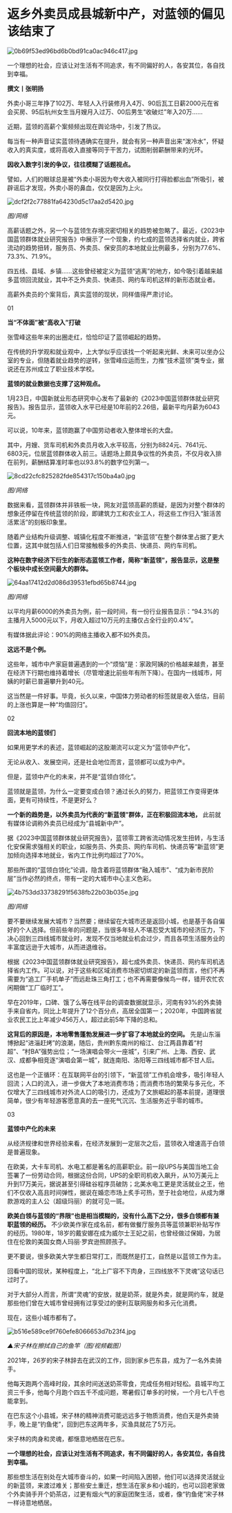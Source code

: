 # 返乡外卖员成县城新中产，对蓝领的偏见该结束了

![0b69f53ed96bd6b0bd91ca0ac946c417.jpg](https://raw.githubusercontent.com/qqhsx/qqnews_image/main/2024/02/01/返乡外卖员成县城新中产，对蓝领的偏见该结束了/0b69f53ed96bd6b0bd91ca0ac946c417.jpg)

一个理想的社会，应该让对生活有不同追求，有不同偏好的人，各安其位，各自找到幸福。

**撰文丨张明扬**

外卖小哥三年挣了102万、年轻人入行装修月入4万、90后瓦工日薪2000元在省会买房、95后杭州女生当月嫂月入过万、00后男生“收破烂”年入20万……

近期，蓝领的高薪个案频频出现在舆论场中，引发了热议。

每当有一种声音证实蓝领待遇确实在提升，就会有另一种声音出来“泼冷水”，怀疑收入的真实度，或将高收入直接等同于干苦力，试图削弱薪酬带来的光环。

**因收入数字引发的争议，往往模糊了话题视点。**

譬如，人们的眼球总是被“外卖小哥因为夸大收入被同行打得脸都出血”所吸引，被辟谣后才发现，外卖小哥的鼻血，仅仅是因为上火。

![dcf2f2c77881fa64230d5c17aa2d5420.jpg](https://raw.githubusercontent.com/qqhsx/qqnews_image/main/2024/02/01/返乡外卖员成县城新中产，对蓝领的偏见该结束了/dcf2f2c77881fa64230d5c17aa2d5420.jpg)

 _图/网络_

高薪话题之外，另一个与蓝领生存境况密切相关的趋势被忽略了。最近，《2023中国蓝领群体就业研究报告》中展示了一个现象，约七成的蓝领选择省内就业，跨省流动的趋势扭转，服务员、外卖员、保安员的本地就业比例最多，分别为77.6%、73.3%、71.9%。

四五线、县域、乡镇……这些曾经被定义为蓝领“逃离”的地方，如今吸引着越来越多蓝领回流就业，其中不乏外卖员、快递员、网约车司机这样的新形态就业者。

高薪外卖员的个案背后，真实蓝领的现状，同样值得严肃讨论。

01

**当“不体面”被“高收入”打破**

张雪峰这些年来的出圈走红，恰恰印证了蓝领崛起的趋势。

在传统的升学观和就业观中，上大学似乎应该找一个听起来光鲜、未来可以坐办公室的专业，但随着就业趋势的逆转，张雪峰应运而生，力推“技术蓝领”类专业，据说还在苏州成立了职业技术学校。

**蓝领的就业数据也支撑了这种观点。**

1月23日，中国新就业形态研究中心发布了最新的《2023中国蓝领群体就业研究报告》。报告显示，蓝领收入水平已经是10年前的2.26倍，最新平均月薪为6043元。

可以说，10年来，蓝领跑赢了中国劳动者收入整体增长的大盘。

其中，月嫂、货车司机和外卖员月收入水平较高，分别为8824元、7641元、6803元，位居蓝领群体收入前三。话题场上颇具争议性的外卖员，不仅月收入排在前列，薪酬结算准时率也以93.8%的数字位列第一。

![8cd22cfc825282fde854317c150ba4a0.jpg](https://raw.githubusercontent.com/qqhsx/qqnews_image/main/2024/02/01/返乡外卖员成县城新中产，对蓝领的偏见该结束了/8cd22cfc825282fde854317c150ba4a0.jpg)

_图/网络_

数据来看，蓝领群体并非铁板一块，网友对蓝领高薪的质疑，是因为对整个群体的想象还停留在传统蓝领的阶段，即建筑力工和农业工人，将这些工作归入“脏活苦活累活”的刻板印象里。

随着产业结构升级调整、城镇化程度不断推进，“新蓝领”在整个群体里占据了更大位置，这其中就包括人们日常接触极多的外卖员、快递员、网约车司机。

**这种在数字经济下衍生的新形态蓝领工作者，简称“新蓝领”，报告显示，这是整个板块中成长空间最大的群体。**

![64aa17412d2d086d39531efbd65b8744.jpg](https://raw.githubusercontent.com/qqhsx/qqnews_image/main/2024/02/01/返乡外卖员成县城新中产，对蓝领的偏见该结束了/64aa17412d2d086d39531efbd65b8744.jpg)

 _图/网络_

以平均月薪6000的外卖员为例，前一段时间，有一份行业报告显示：“94.3%的主播月入5000元以下，月收入超过10万元的主播仅占全行业的0.4%”。

有媒体据此评论：90%的网络主播收入都不如外卖员。

**这远不是个例。**

这些年，城市中产家庭普遍遇到的一个“烦恼”是：家政阿姨的价格越来越贵，甚至在经济下行期也维持着增长（尽管增速比前些年有所下降）。在国内一线城市，阿姨的时薪已普遍攀升到40元。

这当然是一件好事。毕竟，长久以来，中国体力劳动者的标签就是收入低估，目前的上涨也算是一种“均值回归”。

02

**回流本地的蓝领们**

如果用更学术的表述，蓝领崛起的这股潮流可以定义为“蓝领中产化”。

无论从收入、发展空间，还是社会地位而言，蓝领都可以成为中产。

但是，蓝领中产化的未来，并不是“蓝领白领化”。

蓝领就是蓝领，为什么一定要变成白领？通过长久的努力，把蓝领工作变得更体面，更有可持续性，不是更好么？

**一个新的趋势是，以外卖员为代表的“新蓝领”群体，正在积极回流本地，** 此前就有媒体论调称外卖员已经成为“县城新中产”。

据《2023中国蓝领群体就业研究报告》，蓝领零工跨省流动情况发生扭转，与生活化安保需求强相关的职业，如服务员、外卖员、网约车司机、快递员等“新蓝领”更加倾向选择本地就业，省内工作比例均超过了70%。

那些所谓的“蓝领白领化”论调，隐含着将蓝领群体“融入城市”、“成为新市民阶层”当作必然的终点，带有一定的大城市中心主义色彩。

![4b753dd33738291f5638fb22b03b035e.jpg](https://raw.githubusercontent.com/qqhsx/qqnews_image/main/2024/02/01/返乡外卖员成县城新中产，对蓝领的偏见该结束了/4b753dd33738291f5638fb22b03b035e.jpg)

 _图/网络_

要不要继续发展大城市？当然要；继续留在大城市还是返回小城，也是基于各自偏好的个人选择。但前些年的问题是，当很多年轻人不堪忍受大城市的经济压力，下决心回到三四线城市就业时，发现不仅当地就业机会过少，而且各项生活服务业的丰富度远逊于大城市，从而进退维谷。

根据《2023中国蓝领群体就业研究报告》，超七成外卖员、快递员、网约车司机选择省内工作。可以说，对于这些和区域消费市场密切绑定的新蓝领而言，他们不再需要为“追工厂手机单子”而远赴珠三角打工；也不再需要像候鸟一样，错开农忙农闲期做“工厂临时工”。

早在2019年，口碑、饿了么等在线平台的调查数据就显示，河南有93%的外卖骑手来自省内，同比上年提升了12个百分点，高居全国第一；2020年，中国跨省就业农民工比上年减少456万人，超过此前5年下降的总和。

**这背后的原因是，本地零售蓬勃发展进一步扩容了本地就业的空间。**
先是山东淄博掀起“进淄赶烤”的浪潮，随后，贵州黔东南州的榕江、台江两县靠着“村超”、“村BA”强势出位；“一场演唱会带火一座城”，引来广州、上海、西安、武汉、成都争相竞逐“演唱会第一城”，就连南阳、洛阳等三四线城市都不甘人后。

这也是一个正循环：在互联网平台的引领下，“新蓝领”工作机会增多，吸引年轻人回流；人口的流入，进一步做大了本地消费市场；而消费市场的繁荣与多元化，不仅增大了三四线城市对外流人口的吸引力，还成为了文旅崛起的基本前提，道理很简单，很少有年轻游客愿意真的去一座死气沉沉、生活服务近乎零的城市。

03

**蓝领中产化的未来**

从经济规律和世界经验来看，在经济发展到一定层次之后，蓝领收入增速高于白领是普遍现象。

在欧美，大卡车司机、水电工都是著名的高薪职业。前一段UPS与美国当地工会签署了一份劳动合同，根据这份合同，UPS的全职司机收入飙升，从10万美元上升到17万美元，据说甚至引得硅谷程序员破防；北美水电工更是灵活就业之王，他们不仅收入高且时间弹性，据说在婚恋市场上炙手可热，至于社会地位，从成为爆款游戏的主人公（超级玛丽）的就可见一斑。

**欧美白领与蓝领的“界限”也是相当模糊的，没有什么高下之分，很多白领都有兼职蓝领的经历。**
不少欧美作家在成名前，都有做餐厅服务员等蓝领兼职补贴写作的经历。1980年，18岁的戴安娜在成为威尔士王妃之前，也曾经做过保姆，为居住在伦敦的美国女商人玛丽·罗宾逊照顾孩子。

更不要说，很多欧美大学生都日常打工，而既然是打工，自然是以蓝领工作为主。

回看中国的现状，某种程度上，“北上广容不下肉身，三四线放不下灵魂”这句话已过时了。

对于大部分人而言，所谓“灵魂”的安放，就是奶茶，就是外卖，就是网约车，就是那些他们曾在大城市曾经拥有过享受过的便利互联网服务和多元化消费。

现在，这些小城市都有了。

![b516e589ce9f760efe8066653d7b23f4.jpg](https://raw.githubusercontent.com/qqhsx/qqnews_image/main/2024/02/01/返乡外卖员成县城新中产，对蓝领的偏见该结束了/b516e589ce9f760efe8066653d7b23f4.jpg)

_▲宋子林在擦拭自己的鱼竿（图/视频截图）_

2021年，26岁的宋子林辞去在武汉的工作，回到家乡巴东县，成为了一名外卖骑手。

他每天跑两个高峰时段，其余时间送送奶茶零食，完成任务相对轻松。县城平均工资三千多，他每个月跑个四五千不成问题，寒暑假订单多的时候，一个月七八千也能拿到。

在巴东这个小县城，宋子林的精神消费可能远远多于物质消费，他白天是外卖骑手，晚上是“钓鱼佬”，回到巴东这两年多，买渔具就花了5万元。

宋子林的肉身和灵魂，都惬意地栖居在巴东。

**一个理想的社会，应该让对生活有不同追求，有不同偏好的人，各安其位，各自找到幸福。**

那些想生活在别处在大城市奋斗的，如果一时间陷入困顿，他们可以选择灵活就业的新蓝领，来渡过难关；那些安土重迁，想生活在家乡和小城的，也可以回老家做个外卖骑手开个奶茶店，过更有烟火气的家庭团聚生活，或者，像“钓鱼佬”宋子林一样诗意地栖居。

